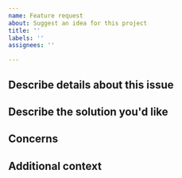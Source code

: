 ```yaml
---
name: Feature request
about: Suggest an idea for this project
title: ''
labels: ''
assignees: ''

---
```


## Describe details about this issue
<!-- Is your feature request related to a problem? Please describe. -->

## Describe the solution you'd like
<!-- A clear and concise description of what you want to happen. -->

## Concerns
<!-- If there are some concerns, please describe anything -->

## Additional context
<!-- Add any other context or screenshots about the feature request here. -->
